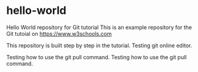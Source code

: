 # hello-world
Hello World repository for Git tutorial
This is an example repository for the Git tutoial on https://www.w3schools.com

This repository is built step by step in the tutorial.
Testing git online editor.

Testing how to use the git pull command.
Testing how to use the git pull command.

